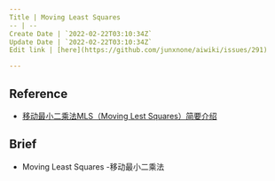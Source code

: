 ```yaml
---
Title | Moving Least Squares
-- | --
Create Date | `2022-02-22T03:10:34Z`
Update Date | `2022-02-22T03:10:34Z`
Edit link | [here](https://github.com/junxnone/aiwiki/issues/291)

---
```

## Reference
- [移动最小二乘法MLS（Moving Lest Squares）简要介绍](https://blog.csdn.net/dreliveam/article/details/111666235)

## Brief
- Moving Least Squares -移动最小二乘法
